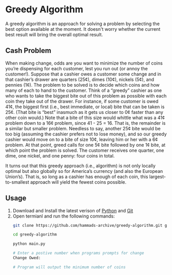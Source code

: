 # Greedy Algorithm

A greedy algorithm is an approach for solving a problem by selecting the best option available at the moment. It doesn't worry whether the current best result will bring the overall optimal result.

## Cash Problem

When making change, odds are you want to minimize the number of coins you’re dispensing for each customer, lest you run out (or annoy the customer!). Suppose that a cashier owes a customer some change and in that cashier’s drawer are quarters (25¢), dimes (10¢), nickels (5¢), and pennies (1¢). The problem to be solved is to decide which coins and how many of each to hand to the customer. Think of a “greedy” cashier as one who wants to take the biggest bite out of this problem as possible with each coin they take out of the drawer. For instance, if some customer is owed 41¢, the biggest first (i.e., best immediate, or local) bite that can be taken is 25¢. (That bite is “best” inasmuch as it gets us closer to 0¢ faster than any other coin would.) Note that a bite of this size would whittle what was a 41¢ problem down to a 16¢ problem, since 41 - 25 = 16. That is, the remainder is a similar but smaller problem. Needless to say, another 25¢ bite would be too big (assuming the cashier prefers not to lose money), and so our greedy cashier would move on to a bite of size 10¢, leaving him or her with a 6¢ problem. At that point, greed calls for one 5¢ bite followed by one 1¢ bite, at which point the problem is solved. The customer receives one quarter, one dime, one nickel, and one penny: four coins in total.

It turns out that this greedy approach (i.e., algorithm) is not only locally optimal but also globally so for America’s currency (and also the European Union’s). That is, so long as a cashier has enough of each coin, this largest-to-smallest approach will yield the fewest coins possible. 

## Usage

1. Download and Install the latest verison of [Python](https://www.python.org/downloads/) and [Git](https://git-scm.com/downloads)
2. Open termianl and run the following commands:
    ```bash
    git clone https://github.com/hammads-archive/greedy-algorithm.git greedy-algorithm

    cd greedy-algorithm
    
    python main.py

    # Enter a postive number when programs prompts for change
    Change Owed: 

    # Program will output the minimum number of coins
    ```